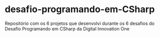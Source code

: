 # desafio-programando-em-CSharp
Repositório com os 6 projetos que desenvolvi durante os 6 desafios do Desafio Programando em CSharp da Digital Innovation One
